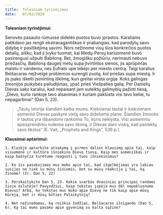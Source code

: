 ```yaml
---
title:  Tolesniam tyrinėjimui
date:   07/02/2020
---
```


**Tolesniam tyrinėjimui:**

Senovės pasaulio rūmuose didelės puotos buvo įprastos. Karaliams patikdavo jas rengti ekstravagantiškas ir prabangias, kad parodytų savo didybę ir pasitikėjimą savimi. Nors nežinome visų šios konkrečios puotos detalių, aišku, kad ji įvyko tuomet, kai Medų-Persų kariuomenė buvo pasirengusi užpulti Babiloną. Bet, žmogišku požiūriu, nerimauti nebuvo priežasčių. Babiloną daugelį metų supa įtvirtintos sienos, jis aprūpintas maistu ir vandeniu, nes Eufrato upė tekėjo per miesto centrą. Taigi karalius Belšacaras neįžvelgė problemos surengti puotą, kol priešas supa miestą. Ir jis įsako iškelti įsimintiną iškilmę, kuri greitai virsta orgija. Koks galingas žmonijos puikybės paliudijimas, ypač prieš Viešpaties galią. Per Danielių Dievas sako karaliui, kad nepaisant jam suteiktų galimybių pažinti tiesą, „Dievo, kurio rankoje tavo alsavimas ir kuriam paklūsta visi tavo keliai, tu nepagarbinai“ (Dan 5, 23).
> <p></p>
> „Tautų istorija šiandien kalba mums. Kiekvienai tautai ir kiekvienam asmeniui Dievas paskyrė vietą savo dideliame plane. Šiandien žmonės ir tautos yra išbandomi rankomis To, kuris neklysta. Visi asmeniniu apsisprendimu nulemia savo likimą, ir Dievas daro viską, kad pasiektų savo tikslus“ (E. Vait, „Prophets and Kings“, 536 p.).

**Klausimai aptarimui:**

`1. Klasėje aptarkite atsakymą į pirmos dalies klausimą apie tai, kaip visuomenė ir kultūra išniekina Dievo tiesą. Kaip mes asmeniškai ir kaip bažnyčia turėtume reaguoti į tuos išniekinimus?`

`2. Ko šis pasakojimas mus moko apie tai, kad išgelbėjimas yra labiau susijęs ne tiek su mūsų žiniomis, bet su mūsų reakcija į tai, ką žinome? (žr. Dan 5, 22)`

`3. Perskaitykite Dan 5, 23. Kokie svarbūs dvasiniai principai randami šioje eilutėje? Pavyzdžiui, kaip tekstas įspėja mus dėl nepaklusnumo Dievui? Arba, ko tekstas mus moko apie Dievą ne tik kaip apie mūsų Kūrėją, bet ir mūsų būties Palaikytoją?`

`4. Net nežinodamas, ką reiškia žodžiai, Belšacaras išsigando (Dan 5, 6). Ką tai mums pasako apie gyvenimą su kalta sąžine?`
